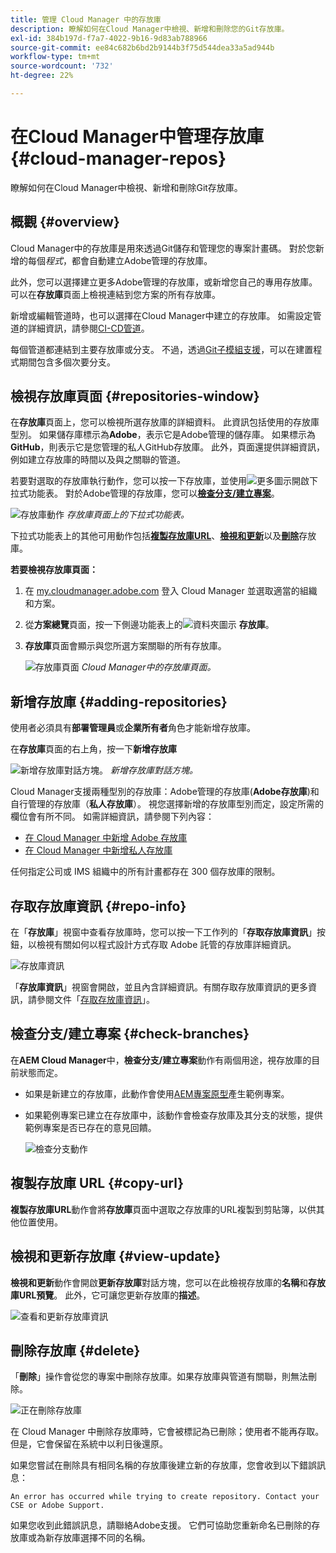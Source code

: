 ```yaml
---
title: 管理 Cloud Manager 中的存放庫
description: 瞭解如何在Cloud Manager中檢視、新增和刪除您的Git存放庫。
exl-id: 384b197d-f7a7-4022-9b16-9d83ab788966
source-git-commit: ee84c682b6bd2b9144b3f75d544dea33a5ad944b
workflow-type: tm+mt
source-wordcount: '732'
ht-degree: 22%

---
```



# 在Cloud Manager中管理存放庫 {#cloud-manager-repos}

瞭解如何在Cloud Manager中檢視、新增和刪除Git存放庫。

## 概觀 {#overview}

Cloud Manager中的存放庫是用來透過Git儲存和管理您的專案計畫碼。 對於您新增的每個&#x200B;*程式*，都會自動建立Adobe管理的存放庫。

此外，您可以選擇建立更多Adobe管理的存放庫，或新增您自己的專用存放庫。 可以在&#x200B;**存放庫**&#x200B;頁面上檢視連結到您方案的所有存放庫。

新增或編輯管道時，也可以選擇在Cloud Manager中建立的存放庫。 如需設定管道的詳細資訊，請參閱[CI-CD管道](/help/overview/ci-cd-pipelines.md)。

每個管道都連結到主要存放庫或分支。 不過，透過[Git子模組支援](/help/managing-code/git-submodules.md)，可以在建置程式期間包含多個次要分支。

## 檢視存放庫頁面 {#repositories-window}

在&#x200B;**存放庫**&#x200B;頁面上，您可以檢視所選存放庫的詳細資料。 此資訊包括使用的存放庫型別。 如果儲存庫標示為&#x200B;**Adobe**，表示它是Adobe管理的儲存庫。 如果標示為&#x200B;**GitHub**，則表示它是您管理的私人GitHub存放庫。 此外，頁面還提供詳細資訊，例如建立存放庫的時間以及與之關聯的管道。

若要對選取的存放庫執行動作，您可以按一下存放庫，並使用![更多圖示](https://spectrum.adobe.com/static/icons/workflow_18/Smock_More_18_N.svg)開啟下拉式功能表。 對於Adobe管理的存放庫，您可以&#x200B;**[檢查分支/建立專案](#check-branches)**。

![存放庫動作](assets/repository-actions.png)
*存放庫頁面上的下拉式功能表。*

下拉式功能表上的其他可用動作包括&#x200B;**[複製存放庫URL](#copy-url)**、**[檢視和更新](#view-update)**&#x200B;以及&#x200B;**[刪除](#delete)**&#x200B;存放庫。

**若要檢視存放庫頁面：**

1. 在 [my.cloudmanager.adobe.com](https://my.cloudmanager.adobe.com/) 登入 Cloud Manager 並選取適當的組織和方案。

1. 從&#x200B;**方案總覽**&#x200B;頁面，按一下側邊功能表上的![資料夾圖示](https://spectrum.adobe.com/static/icons/workflow_18/Smock_Folder_18_N.svg) **存放庫**。

1. **存放庫**&#x200B;頁面會顯示與您所選方案關聯的所有存放庫。

   ![存放庫頁面](assets/repositories.png)
   *Cloud Manager中的存放庫頁面。*


## 新增存放庫 {#adding-repositories}

使用者必須具有&#x200B;**部署管理員**&#x200B;或&#x200B;**企業所有者**&#x200B;角色才能新增存放庫。

在&#x200B;**存放庫**&#x200B;頁面的右上角，按一下&#x200B;**新增存放庫**

![新增存放庫對話方塊。](assets/repository-add.png)
*新增存放庫對話方塊。*

Cloud Manager支援兩種型別的存放庫：Adobe管理的存放庫(**Adobe存放庫**)和自行管理的存放庫（**私人存放庫**）。 視您選擇新增的存放庫型別而定，設定所需的欄位會有所不同。 如需詳細資訊，請參閱下列內容：

* [在 Cloud Manager 中新增 Adobe 存放庫](/help/managing-code/adobe-repositories.md)
* [在 Cloud Manager 中新增私人存放庫](/help/managing-code/private-repositories.md)

任何指定公司或 IMS 組織中的所有計畫都存在 300 個存放庫的限制。

## 存取存放庫資訊 {#repo-info}

在「**存放庫**」視窗中查看存放庫時，您可以按一下工作列的「**存取存放庫資訊**」按鈕，以檢視有關如何以程式設計方式存取 Adobe 託管的存放庫詳細資訊。

![存放庫資訊](assets/repository-access-repo-info2.png)

「**存放庫資訊**」視窗會開啟，並且內含詳細資訊。有關存取存放庫資訊的更多資訊，請參閱文件「[存取存放庫資訊](/help/managing-code/accessing-repositories.md)」。

## 檢查分支/建立專案 {#check-branches}

在&#x200B;**AEM Cloud Manager**&#x200B;中，**檢查分支/建立專案**&#x200B;動作有兩個用途，視存放庫的目前狀態而定。

* 如果是新建立的存放庫，此動作會使用[AEM專案原型](https://experienceleague.adobe.com/zh-hant/docs/experience-manager-core-components/using/developing/archetype/overview)產生範例專案。
* 如果範例專案已建立在存放庫中，該動作會檢查存放庫及其分支的狀態，提供範例專案是否已存在的意見回饋。

  ![檢查分支動作](assets/check-branches.png)

## 複製存放庫 URL {#copy-url}

**複製存放庫URL**&#x200B;動作會將&#x200B;**存放庫**&#x200B;頁面中選取之存放庫的URL複製到剪貼簿，以供其他位置使用。

## 檢視和更新存放庫 {#view-update}

**檢視和更新**&#x200B;動作會開啟&#x200B;**更新存放庫**&#x200B;對話方塊，您可以在此檢視存放庫的&#x200B;**名稱**&#x200B;和&#x200B;**存放庫URL預覽**。 此外，它可讓您更新存放庫的&#x200B;**描述**。

![查看和更新&#x200B;&#x200B;存放庫資訊](assets/repository-view-update.png)

## 刪除存放庫 {#delete}

「**刪除**」操作會從您的專案中刪除存放庫。如果存放庫與管道有關聯，則無法刪除。

![正在刪除存放庫](assets/delete.png)

在 Cloud Manager 中刪除存放庫時，它會被標記為已刪除；使用者不能再存取。但是，它會保留在系統中以利日後還原。

如果您嘗試在刪除具有相同名稱的存放庫後建立新的存放庫，您會收到以下錯誤訊息：

`An error has occurred while trying to create repository. Contact your CSE or Adobe Support.`

如果您收到此錯誤訊息，請聯絡Adobe支援。 它們可協助您重新命名已刪除的存放庫或為新存放庫選擇不同的名稱。
